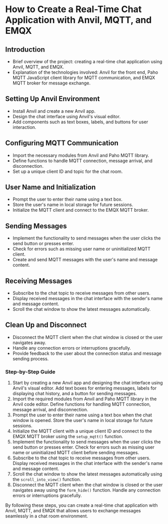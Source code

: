 # How to Create a Real-Time Chat Application with Anvil, MQTT, and EMQX

## Introduction
- Brief overview of the project: creating a real-time chat application using Anvil, MQTT, and EMQX.
- Explanation of the technologies involved: Anvil for the front end, Paho MQTT JavaScript client library for MQTT communication, and EMQX MQTT broker for message exchange.

## Setting Up Anvil Environment
- Install Anvil and create a new Anvil app.
- Design the chat interface using Anvil's visual editor.
- Add components such as text boxes, labels, and buttons for user interaction.

## Configuring MQTT Communication
- Import the necessary modules from Anvil and Paho MQTT library.
- Define functions to handle MQTT connection, message arrival, and disconnection.
- Set up a unique client ID and topic for the chat room.

## User Name and Initialization
- Prompt the user to enter their name using a text box.
- Store the user's name in local storage for future sessions.
- Initialize the MQTT client and connect to the EMQX MQTT broker.

## Sending Messages
- Implement the functionality to send messages when the user clicks the send button or presses enter.
- Check for errors such as missing user name or uninitialized MQTT client.
- Create and send MQTT messages with the user's name and message content.

## Receiving Messages
- Subscribe to the chat topic to receive messages from other users.
- Display received messages in the chat interface with the sender's name and message content.
- Scroll the chat window to show the latest messages automatically.

## Clean Up and Disconnect
- Disconnect the MQTT client when the chat window is closed or the user navigates away.
- Handle any connection errors or interruptions gracefully.
- Provide feedback to the user about the connection status and message sending process.

### Step-by-Step Guide

1. Start by creating a new Anvil app and designing the chat interface using Anvil's visual editor. Add text boxes for entering messages, labels for displaying chat history, and a button for sending messages.
2. Import the required modules from Anvil and Paho MQTT library in the Anvil code editor. Define functions for handling MQTT connection, message arrival, and disconnection.
3. Prompt the user to enter their name using a text box when the chat window is opened. Store the user's name in local storage for future sessions.
4. Initialize the MQTT client with a unique client ID and connect to the EMQX MQTT broker using the `setup_mqtt()` function.
5. Implement the functionality to send messages when the user clicks the send button or presses enter. Check for errors such as missing user name or uninitialized MQTT client before sending messages.
6. Subscribe to the chat topic to receive messages from other users. Display received messages in the chat interface with the sender's name and message content.
7. Scroll the chat window to show the latest messages automatically using the `scroll_into_view()` function.
8. Disconnect the MQTT client when the chat window is closed or the user navigates away using the `form_hide()` function. Handle any connection errors or interruptions gracefully.

By following these steps, you can create a real-time chat application with Anvil, MQTT, and EMQX that allows users to exchange messages seamlessly in a chat room environment.

